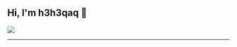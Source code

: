 <h2> Hi, I'm h3h3qaq 👋</h2>
<p>
  <img src="https://github-readme-stats.mrdulin.vercel.app/api?username=h3h3qaq&show_icons=true&hide_border=true&hide=prs&theme=buefy">
</p>


****
